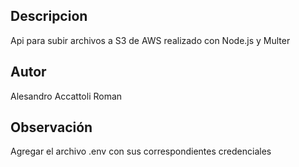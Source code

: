 ## Descripcion

Api para subir archivos a S3 de AWS realizado con Node.js y Multer

## Autor

Alesandro Accattoli Roman

## Observación

Agregar el archivo .env con sus correspondientes credenciales